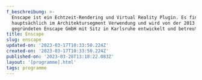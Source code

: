 ```yaml
---
f_beschreibung: >-
  Enscape ist ein Echtzeit-Rendering und Virtual Reality Plugin. Es findet
  hauptsächlich im Architektursegment Verwendung und wird von der 2013
  gegründeten Enscape GmbH mit Sitz in Karlsruhe entwickelt und betreut.
title: Enscape
slug: enscape
updated-on: '2023-03-17T10:33:50.224Z'
created-on: '2023-03-17T10:33:50.224Z'
published-on: '2023-03-28T13:18:22.083Z'
layout: '[programme].html'
tags: programme
---
```



